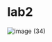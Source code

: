 # lab2
![image (34)](https://github.com/user-attachments/assets/a9350ed2-ca10-48dd-836f-ae55bf6cb4fd)
